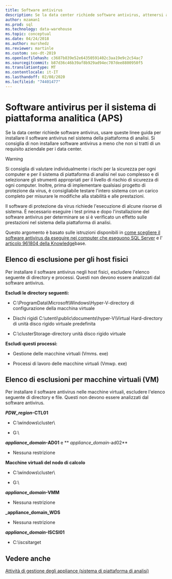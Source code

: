 ```yaml
---
title: Software antivirus
description: Se la data center richiede software antivirus, attenersi a queste linee guida per installare il software antivirus in strumenti di piattaforma analitici. Si consiglia di non installare software antivirus a meno che non si tratti di un requisito aziendale per i data center.
author: mzaman1
ms.prod: sql
ms.technology: data-warehouse
ms.topic: conceptual
ms.date: 04/24/2018
ms.author: murshedz
ms.reviewer: martinle
ms.custom: seo-dt-2019
ms.openlocfilehash: c3687b839e52e64350591402c3aa19e9c2c54ac7
ms.sourcegitcommit: b87d36c46b39af8b929ad94ec707dee8800950f5
ms.translationtype: MT
ms.contentlocale: it-IT
ms.lasthandoff: 02/08/2020
ms.locfileid: "74401477"
---
```

# <a name="antivirus-software-for-analytics-platform-system-aps"></a>Software antivirus per il sistema di piattaforma analitica (APS)
Se la data center richiede software antivirus, usare queste linee guida per installare il software antivirus nel sistema della piattaforma di analisi. Si consiglia di non installare software antivirus a meno che non si tratti di un requisito aziendale per i data center.  
  
> [!WARNING]  
> Si consiglia di valutare individualmente i rischi per la sicurezza per ogni computer e per il sistema di piattaforma di analisi nel suo complesso e di selezionare gli strumenti appropriati per il livello di rischio di sicurezza di ogni computer. Inoltre, prima di implementare qualsiasi progetto di protezione da virus, è consigliabile testare l'intero sistema con un carico completo per misurare le modifiche alla stabilità e alle prestazioni.  
>   
> Il software di protezione da virus richiede l'esecuzione di alcune risorse di sistema. È necessario eseguire i test prima e dopo l'installazione del software antivirus per determinare se si è verificato un effetto sulle prestazioni nel sistema della piattaforma di analisi.  
  
Questo argomento è basato sulle istruzioni disponibili in [come scegliere il software antivirus da eseguire nei computer che eseguono SQL Server](https://support.microsoft.com/kb/309422) e l' [articolo 961804 della Knowledge](https://support.microsoft.com/kb/961804/en-us)base.  
  
## <a name="exclusion-list-for-physical-hosts"></a>Elenco di esclusione per gli host fisici  
Per installare il software antivirus negli host fisici, escludere l'elenco seguente di directory e processi. Questi non devono essere analizzati dal software antivirus.  
  
**Escludi le directory seguenti:**  
  
-   C:\ProgramData\Microsoft\Windows\Hyper-V-directory di configurazione della macchina virtuale  
  
-   Dischi rigidi C:\utenti\public\documents\hyper-V\Virtual Hard-directory di unità disco rigido virtuale predefinita  
  
-   C:\clusterStorage-directory unità disco rigido virtuale  
  
**Escludi questi processi:**  
  
-   Gestione delle macchine virtuali (Vmms. exe)  
  
-   Processi di lavoro delle macchine virtuali (Vmwp. exe)  
  
## <a name="exclusion-list-for-virtual-machines-vms"></a>Elenco di esclusioni per macchine virtuali (VM)  
Per installare il software antivirus nelle macchine virtuali, escludere l'elenco seguente di directory e file. Questi non devono essere analizzati dal software antivirus.  
  
**_PDW_region_-CTL01**  
  
-   C:\windows\cluster\  
  
-   G:\  
  
**_appliance_domain_-AD01** e ** _appliance_domain_-ad02**  
  
-   Nessuna restrizione  
  
**Macchine virtuali del nodo di calcolo**  
  
-   C:\windows\cluster\  
  
-   G:\  
  
**_appliance_domain_-VMM**  
  
-   Nessuna restrizione  
  
**_appliance_domain_WDS**  
  
-   Nessuna restrizione  
  
**_appliance_domain_-ISCSI01**  
  
-   C:\iscsitarget  
  
## <a name="see-also"></a>Vedere anche  
[Attività di gestione degli appliance &#40;sistema di piattaforma di analisi&#41;](appliance-management-tasks.md)  
  
